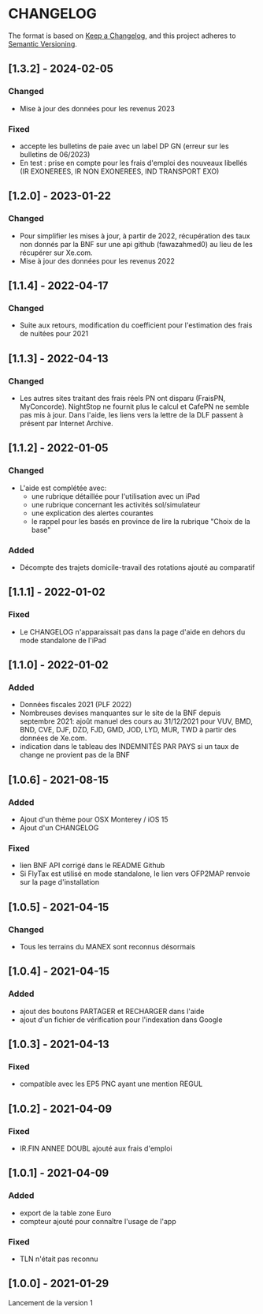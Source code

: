 # CHANGELOG

The format is based on [Keep a Changelog](https://keepachangelog.com/en/1.0.0/),
and this project adheres to [Semantic Versioning](https://semver.org/spec/v2.0.0.html).

## [1.3.2] - 2024-02-05

### Changed

- Mise à jour des données pour les revenus 2023

### Fixed

- accepte les bulletins de paie avec un label DP GN (erreur sur les bulletins de 06/2023)
- En test : prise en compte pour les frais d'emploi des nouveaux libellés (IR EXONEREES, IR NON EXONEREES, IND TRANSPORT EXO)

## [1.2.0] - 2023-01-22

### Changed

- Pour simplifier les mises à jour, à partir de 2022, récupération des taux non donnés par la BNF sur une api github (fawazahmed0) au lieu de les récupérer sur Xe.com.
- Mise à jour des données pour les revenus 2022

## [1.1.4] - 2022-04-17

### Changed

- Suite aux retours, modification du coefficient pour l'estimation des frais de nuitées pour 2021

## [1.1.3] - 2022-04-13

### Changed

- Les autres sites traitant des frais réels PN ont disparu (FraisPN, MyConcorde). NightStop ne fournit plus le calcul et CafePN ne semble pas mis à jour. Dans l'aide, les liens vers la lettre de la DLF passent à présent par Internet Archive.

## [1.1.2] - 2022-01-05

### Changed

- L'aide est complétée avec:
  - une rubrique détaillée pour l'utilisation avec un iPad
  - une rubrique concernant les activités sol/simulateur
  - une explication des alertes courantes
  - le rappel pour les basés en province de lire la rubrique "Choix de la base"

### Added

- Décompte des trajets domicile-travail des rotations ajouté au comparatif

## [1.1.1] - 2022-01-02

### Fixed

- Le CHANGELOG n'apparaissait pas dans la page d'aide en dehors du mode standalone de l'iPad

## [1.1.0] - 2022-01-02

### Added

- Données fiscales 2021 (PLF 2022)
- Nombreuses devises manquantes sur le site de la BNF depuis septembre 2021: ajoût manuel des cours au 31/12/2021 pour VUV, BMD, BND, CVE, DJF, DZD, FJD, GMD, JOD, LYD, MUR, TWD à partir des données de Xe.com.
- indication dans le tableau des INDEMNITÉS PAR PAYS si un taux de change ne provient pas de la BNF

## [1.0.6] - 2021-08-15

### Added

- Ajout d'un thème pour OSX Monterey / iOS 15
- Ajout d'un CHANGELOG

### Fixed

- lien BNF API corrigé dans le README Github
- Si FlyTax est utilisé en mode standalone, le lien vers OFP2MAP renvoie sur la page d'installation

## [1.0.5] - 2021-04-15

### Changed

- Tous les terrains du MANEX sont reconnus désormais

## [1.0.4] - 2021-04-15

### Added

- ajout des boutons PARTAGER et RECHARGER dans l'aide
- ajout d'un fichier de vérification pour l'indexation dans Google

## [1.0.3] - 2021-04-13

### Fixed

- compatible avec les EP5 PNC ayant une mention REGUL

## [1.0.2] - 2021-04-09

### Fixed

- IR.FIN ANNEE DOUBL ajouté aux frais d'emploi

## [1.0.1] - 2021-04-09

### Added

- export de la table zone Euro
- compteur ajouté pour connaître l'usage de l'app

### Fixed

- TLN n'était pas reconnu

## [1.0.0] - 2021-01-29

Lancement de la version 1

